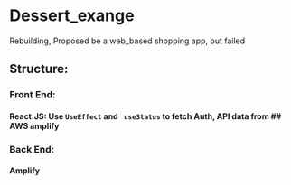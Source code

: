 # Dessert_exange
Rebuilding, Proposed be a web_based shopping app, but failed

## Structure:
### Front End:
#### React.JS: Use ```UseEffect``` and ``` useStatus``` to fetch Auth, API data from ## AWS amplify
### Back End:
#### Amplify 

